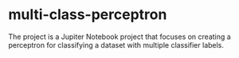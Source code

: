 # multi-class-perceptron
The project is a Jupiter Notebook project that focuses on creating a perceptron for classifying a dataset with multiple classifier labels.
